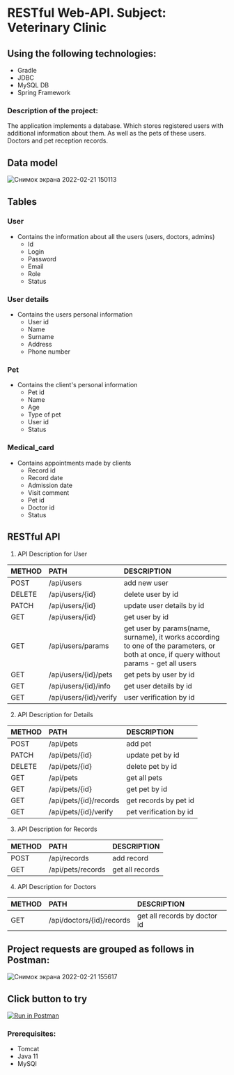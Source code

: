 # **RESTful Web-API. Subject: Veterinary Clinic**


## Using the following technologies:
- Gradle
- JDBC
- MySQL DB
- Spring Framework

### Description of the project:
The application implements a database. Which stores registered users with additional information about them. As well as the pets of these users. Doctors and pet reception records.

## Data model

![Снимок экрана 2022-02-21 150113](https://user-images.githubusercontent.com/93032950/154951502-61dd83c4-132c-44c6-8e6e-9e1d7a1aee2f.png)

## Tables

### User 
+ Contains the information about all the users (users, doctors, admins)
  + Id
  + Login
  + Password
  + Email
  + Role
  + Status

### User details
+ Contains the users personal information
  + User id
  + Name
  + Surname
  + Address
  + Phone number


### Pet
+ Contains the client's personal information
  + Pet id
  + Name
  + Age
  + Type of pet
  + User id
  + Status


### Medical_card
+ Contains appointments made by clients
  + Record id
  + Record date
  + Admission date
  + Visit comment
  + Pet id
  + Doctor id
  + Status

## RESTful API

1. API Description for User

| METHOD	| PATH	| DESCRIPTION |
|:----|:----|:----------|
| POST | /api/users	| add new user |
| DELETE | /api/users/{id}	| delete user by id |
| PATCH | 	/api/users/{id}	| update user details by id |
| GET | /api/users/{id}	| get user by id |
| GET | /api/users/params	| get user by params(name, surname), it works according to one of the parameters, or both at once, if query without params - get all users |
| GET | /api/users/{id}/pets	| get pets by user by id |
| GET | /api/users/{id}/info	| get user details by id |
| GET | /api/users/{id}/verify | user verification by id |

2. API Description for Details

| METHOD	| PATH	| DESCRIPTION |
|:----|:----|:----------|
| POST | /api/pets | add pet |
| PATCH | /api/pets/{id} | update pet by id |
| DELETE | /api/pets/{id} | delete pet by id |
| GET | /api/pets | get all pets |
| GET | /api/pets/{id} | get pet by id |
| GET | /api/pets/{id}/records | get records by pet id |
| GET | /api/pets/{id}/verify | pet verification by id |

3. API Description for Records

| METHOD	| PATH	| DESCRIPTION |
|:----|:----|:----------|
| POST | /api/records | add record |
| GET | /api/pets/records | get all records |

4. API Description for Doctors

| METHOD	| PATH	| DESCRIPTION |
|:----|:----|:----------|
| GET | /api/doctors/{id}/records | get all records by doctor id |

## Project requests are grouped as follows in Postman:

![Снимок экрана 2022-02-21 155617](https://user-images.githubusercontent.com/93032950/154959475-6381777b-5abc-49f7-8648-65bf9fdda22b.png)

## Click button to try
[![Run in Postman](https://run.pstmn.io/button.svg)](https://app.getpostman.com/run-collection/18900246-6e7d9081-2d01-4a7d-ac69-c86e6f9a2fd4?action=collection%2Ffork&collection-url=entityId%3D18900246-6e7d9081-2d01-4a7d-ac69-c86e6f9a2fd4%26entityType%3Dcollection%26workspaceId%3D29a1b792-b6be-4d8e-b462-87cfcadcbc45)

### Prerequisites:
- Tomcat
- Java 11
- MySQl


